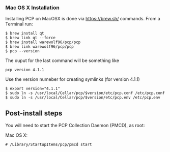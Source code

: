 ### Mac OS X Installation

Installing PCP on MacOSX is done via https://brew.sh/ commands.
From a Terminal run:
```
$ brew install qt
$ brew link qt --force
$ brew install warewolf96/pcp/pcp
$ brew link warewolf96/pcp/pcp
$ pcp --version
```

The ouput for the last command will be something like
```
pcp version 4.1.1
```

Use the version numeber for creating symlinks (for version 4.1.1)
```
$ export version="4.1.1"
$ sudo ln -s /usr/local/Cellar/pcp/$version/etc/pcp.conf /etc/pcp.conf
$ sudo ln -s /usr/local/Cellar/pcp/$version/etc/pcp.env /etc/pcp.env
```

## Post-install steps

You will need to start the PCP Collection Daemon (PMCD), as root:

Mac OS X:
```
# /Library/StartupItems/pcp/pmcd start
```